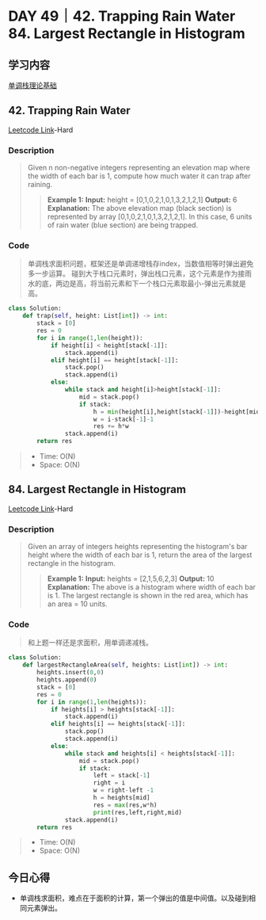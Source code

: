 # DAY 49｜42. Trapping Rain Water 84. Largest Rectangle in Histogram
## 学习内容
[单调栈理论基础](https://programmercarl.com/0739.%E6%AF%8F%E6%97%A5%E6%B8%A9%E5%BA%A6.html)
## 42. Trapping Rain Water
[Leetcode Link](https://leetcode.cn/problems/trapping-rain-water/description/)-Hard
### Description
>Given n non-negative integers representing an elevation map where the width of each bar is 1, compute how much water it can trap after raining.
>>**Example 1:**
>>**Input:**
>>height = [0,1,0,2,1,0,1,3,2,1,2,1]
>>**Output:**
>>6
>>**Explanation:**
>>The above elevation map (black section) is represented by array [0,1,0,2,1,0,1,3,2,1,2,1]. In this case, 6 units of rain water (blue section) are being trapped.
### Code
>单调栈求面积问题，框架还是单调递增栈存index，当数值相等时弹出避免多一步运算。
>碰到大于栈口元素时，弹出栈口元素，这个元素是作为接雨水的底，两边是高，将当前元素和下一个栈口元素取最小-弹出元素就是高。
```python
class Solution:
    def trap(self, height: List[int]) -> int:
        stack = [0]
        res = 0
        for i in range(1,len(height)):
            if height[i] < height[stack[-1]]:
                stack.append(i)
            elif height[i] == height[stack[-1]]:
                stack.pop()
                stack.append(i)
            else:
                while stack and height[i]>height[stack[-1]]:
                    mid = stack.pop()
                    if stack:
                        h = min(height[i],height[stack[-1]])-height[mid]
                        w = i-stack[-1]-1
                        res += h*w
                stack.append(i)
        return res
```
> - Time: O(N)
> - Space: O(N)
## 84. Largest Rectangle in Histogram
[Leetcode Link](https://leetcode.cn/problems/largest-rectangle-in-histogram/description/)-Hard
### Description
>Given an array of integers heights representing the histogram's bar height where the width of each bar is 1, return the area of the largest rectangle in the histogram.
>>**Example 1:**
>>**Input:**
>>heights = [2,1,5,6,2,3]
>>**Output:**
>>10
>>**Explanation:**
>>The above is a histogram where width of each bar is 1. The largest rectangle is shown in the red area, which has an area = 10 units.
### Code
>和上题一样还是求面积，用单调递减栈。
```python
class Solution:
    def largestRectangleArea(self, heights: List[int]) -> int:
        heights.insert(0,0)
        heights.append(0)
        stack = [0]
        res = 0
        for i in range(1,len(heights)):
            if heights[i] > heights[stack[-1]]:
                stack.append(i)
            elif heights[i] == heights[stack[-1]]:
                stack.pop()
                stack.append(i)
            else:
                while stack and heights[i] < heights[stack[-1]]:
                    mid = stack.pop()
                    if stack:
                        left = stack[-1]
                        right = i 
                        w = right-left -1
                        h = heights[mid]
                        res = max(res,w*h)
                        print(res,left,right,mid)
                stack.append(i)
        return res
```
> - Time: O(N)
> - Space: O(N)
## 今日心得
- 单调栈求面积，难点在于面积的计算，第一个弹出的值是中间值。以及碰到相同元素弹出。
